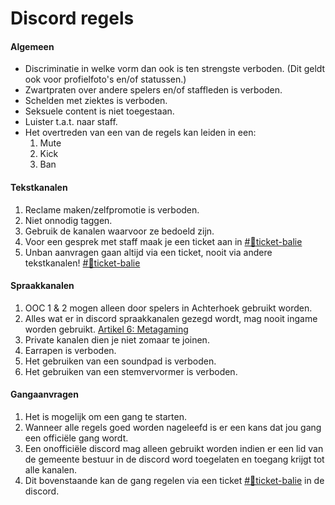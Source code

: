 # Discord regels

#### Algemeen
- Discriminatie in welke vorm dan ook is ten strengste verboden. (Dit geldt ook voor profielfoto's en/of statussen.)
- Zwartpraten over andere spelers en/of staffleden is verboden.
- Schelden met ziektes is verboden.
- Seksuele content is niet toegestaan.
- Luister t.a.t. naar staff.
- Het overtreden van een van de regels kan leiden in een:
    1. Mute
    2. Kick
    3. Ban

#### Tekstkanalen
1. Reclame maken/zelfpromotie is verboden.
2. Niet onnodig taggen.
3. Gebruik de kanalen waarvoor ze bedoeld zijn.
4. Voor een gesprek met staff maak je een ticket aan in [#📝ticket-balie](https://dsc.gg/achterhoekrp)
5. Unban aanvragen gaan altijd via een ticket, nooit via andere tekstkanalen! [#📝ticket-balie](https://dsc.gg/achterhoekrp)

#### Spraakkanalen
1. OOC 1 & 2 mogen alleen door spelers in Achterhoek gebruikt worden.
2. Alles wat er in discord spraakkanalen gezegd wordt, mag nooit ingame worden gebruikt. [Artikel 6: Metagaming](https://wetboek.achterhoekrp.nl/wetboek)
3. Private kanalen dien je niet zomaar te joinen.
4. Earrapen is verboden.
5. Het gebruiken van een soundpad is verboden.
6. Het gebruiken van een stemvervormer is verboden.

#### Gangaanvragen
1. Het is mogelijk om een gang te starten.
2. Wanneer alle regels goed worden nageleefd is er een kans dat jou gang een officiële gang wordt.
3. Een onofficiële discord mag alleen gebruikt worden indien er een lid van de gemeente bestuur in de discord word toegelaten en toegang krijgt tot alle kanalen.
4. Dit bovenstaande kan de gang regelen via een ticket [#📝ticket-balie](https://dsc.gg/achterhoekrp) in de discord.